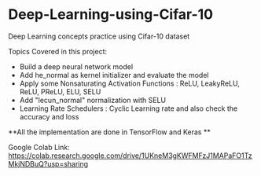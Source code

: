 # Deep-Learning-using-Cifar-10
Deep Learning concepts practice using Cifar-10 dataset

Topics Covered in this project:
- Build a deep neural network model
- Add he_normal as kernel initializer and evaluate the model
- Apply some Nonsaturating Activation Functions : ReLU, LeakyReLU, ReLU, PReLU, ELU, SELU
- Add "lecun_normal" normalization with SELU
- Learning Rate Schedulers : Cyclic Learning rate and also check the accuracy and loss

**All the implementation are done in TensorFlow and Keras
**

Google Colab Link: https://colab.research.google.com/drive/1UKneM3gKWFMFzJ1MAPaFO1TzMkjNDBuQ?usp=sharing
